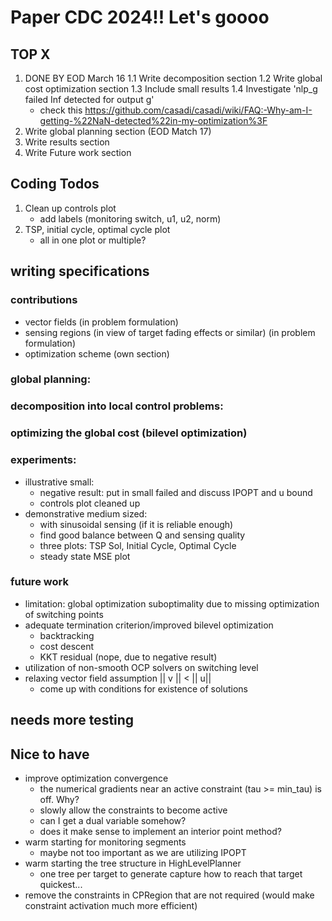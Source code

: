 
# Paper CDC 2024!! Let's goooo

## TOP X
1. DONE BY EOD March 16
1.1 Write decomposition section
1.2 Write global cost optimization section
1.3 Include small results
1.4 Investigate 'nlp_g failed Inf detected for output g'
    - check this https://github.com/casadi/casadi/wiki/FAQ:-Why-am-I-getting-%22NaN-detected%22in-my-optimization%3F
2. Write global planning section (EOD Match 17)
3. Write results section 
4. Write Future work section

## Coding Todos
1. Clean up controls plot
    - add labels (monitoring switch, u1, u2, norm)
2. TSP, initial cycle, optimal cycle plot
    - all in one plot or multiple?

## writing specifications
### contributions
- vector fields (in problem formulation)
- sensing regions (in view of target fading effects or similar) (in problem formulation)
- optimization scheme (own section)

### global planning:

### decomposition into local control problems:

### optimizing the global cost (bilevel optimization)

### experiments:
- illustrative small:
    - negative result: put in small failed and discuss IPOPT and u bound
    - controls plot cleaned up
- demonstrative medium sized:
    - with sinusoidal sensing (if it is reliable enough)
    - find good balance between Q and sensing quality
    - three plots: TSP Sol, Initial Cycle, Optimal Cycle
    - steady state MSE plot

### future work
- limitation: global optimization suboptimality due to missing optimization of switching points
- adequate termination criterion/improved bilevel optimization
    - backtracking
    - cost descent
    - KKT residual (nope, due to negative result)
- utilization of non-smooth OCP solvers on switching level
- relaxing vector field assumption || v || < || u|| 
    - come up with conditions for existence of solutions

## needs more testing

## Nice to have
- improve optimization convergence
    - the numerical gradients near an active constraint (tau >= min_tau) is off. Why?
    - slowly allow the constraints to become active
    - can I get a dual variable somehow?
    - does it make sense to implement an interior point method?
- warm starting for monitoring segments
    - maybe not too important as we are utilizing IPOPT
- warm starting the tree structure in HighLevelPlanner
    - one tree per target to generate capture how to reach that target quickest...
- remove the constraints in CPRegion that are not required (would make constraint activation much more efficient)